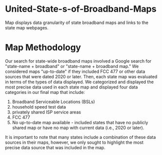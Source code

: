 # United-State-s-of-Broadband-Maps
Map displays data granularity of state broadband maps and links to the state map webpages. 

# Map Methodology
Our search for state-wide broadband maps involved a Google search for "state-name + broadband" or "state-name + broadband map." We considered maps "up-to-date" if they included FCC 477 or other data sources that were dated 2020 or later. Then, each state map was evaluated in terms of the types of data displayed. We categorized and displayed the most precise data used in each state map and displayed four data categories in our final map that include: 
1. Broadband Serviceable Locations (BSLs) 
2. household speed test data 
3. privately shared ISP service areas 
4. FCC 477
5. No up-to-date map available - included states that have no publicly shared map or have no map with current data (i.e., 2020 or later). 

It is important to note that many states include a combination of these data sources in their maps, however, we only sought to highlight the most precise data source that was included in the map. 
